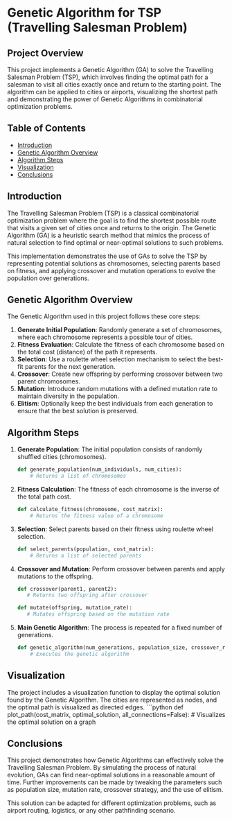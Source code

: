 # Genetic Algorithm for TSP (Travelling Salesman Problem)

## Project Overview
This project implements a Genetic Algorithm (GA) to solve the Travelling Salesman Problem (TSP), which involves finding the optimal path for a salesman to visit all cities exactly once and return to the starting point. The algorithm can be applied to cities or airports, visualizing the shortest path and demonstrating the power of Genetic Algorithms in combinatorial optimization problems.

## Table of Contents
- [Introduction](#introduction)
- [Genetic Algorithm Overview](#genetic-algorithm-overview)
- [Algorithm Steps](#algorithm-steps)
- [Visualization](#visualization)
- [Conclusions](#conclusions)

## Introduction
The Travelling Salesman Problem (TSP) is a classical combinatorial optimization problem where the goal is to find the shortest possible route that visits a given set of cities once and returns to the origin. The Genetic Algorithm (GA) is a heuristic search method that mimics the process of natural selection to find optimal or near-optimal solutions to such problems.

This implementation demonstrates the use of GAs to solve the TSP by representing potential solutions as chromosomes, selecting parents based on fitness, and applying crossover and mutation operations to evolve the population over generations.

## Genetic Algorithm Overview
The Genetic Algorithm used in this project follows these core steps:
1. **Generate Initial Population**: Randomly generate a set of chromosomes, where each chromosome represents a possible tour of cities.
2. **Fitness Evaluation**: Calculate the fitness of each chromosome based on the total cost (distance) of the path it represents.
3. **Selection**: Use a roulette wheel selection mechanism to select the best-fit parents for the next generation.
4. **Crossover**: Create new offspring by performing crossover between two parent chromosomes.
5. **Mutation**: Introduce random mutations with a defined mutation rate to maintain diversity in the population.
6. **Elitism**: Optionally keep the best individuals from each generation to ensure that the best solution is preserved.

## Algorithm Steps
1. **Generate Population**: 
   The initial population consists of randomly shuffled cities (chromosomes).
   ```python
   def generate_population(num_individuals, num_cities):
       # Returns a list of chromosomes
   
2. **Fitness Calculation**: 
   The fitness of each chromosome is the inverse of the total path cost.
   ```python
   def calculate_fitness(chromosome, cost_matrix):
       # Returns the fitness value of a chromosome

3. **Selection**: 
   Select parents based on their fitness using roulette wheel selection.
   ```python
   def select_parents(population, cost_matrix):
       # Returns a list of selected parents

4. **Crossover and Mutation**: 
   Perform crossover between parents and apply mutations to the offspring.
   ```python
   def crossover(parent1, parent2):
      # Returns two offspring after crossover

   def mutate(offspring, mutation_rate):
      # Mutates offspring based on the mutation rate

5. **Main Genetic Algorithm**:
   The process is repeated for a fixed number of generations.
   ```python
   def genetic_algorithm(num_generations, population_size, crossover_rate, mutation_rate, num_cities, elitism=True):
       # Executes the genetic algorithm


## Visualization
The project includes a visualization function to display the optimal solution found by the Genetic Algorithm. The cities are represented as nodes, and the optimal path is visualized as directed edges.
    ```python
          def plot_path(cost_matrix, optimal_solution, all_connections=False):
             # Visualizes the optimal solution on a graph



## Conclusions
This project demonstrates how Genetic Algorithms can effectively solve the Travelling Salesman Problem. By simulating the process of natural evolution, GAs can find near-optimal solutions in a reasonable amount of time. Further improvements can be made by tweaking the parameters such as population size, mutation rate, crossover strategy, and the use of elitism.

This solution can be adapted for different optimization problems, such as airport routing, logistics, or any other pathfinding scenario.
